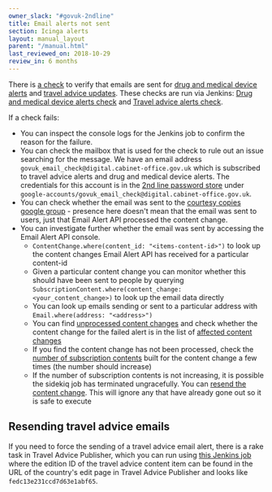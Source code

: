 ```yaml
---
owner_slack: "#govuk-2ndline"
title: Email alerts not sent
section: Icinga alerts
layout: manual_layout
parent: "/manual.html"
last_reviewed_on: 2018-10-29
review_in: 6 months
---
```


There is [a check][email-check] to verify that emails are sent for
[drug and medical device alerts][] and [travel advice updates][]. These checks
are run via Jenkins: [Drug and medical device alerts check][drug-alerts-check]
and [Travel advice alerts check][travel-advice-check].

If a check fails:

* You can inspect the console logs for the Jenkins job to confirm the reason
  for the failure.
* You can check the mailbox that is used for the check to rule out an issue
  searching for the message. We have an email address
  `govuk_email_check@digital.cabinet-office.gov.uk` which is subscribed to
  travel advice alerts and drug and medical device alerts. The credentials
  for this account is in the [2nd line password store][] under
  `google-accounts/govuk_email_check@digital.cabinet-office.gov.uk`.
* You can check whether the email was sent to the
  [courtesy copies google group][] - presence here doesn't mean that the email
  was sent to users, just that Email Alert API processed the content change.
* You can investigate further whether the email was sent by accessing the
  Email Alert API console.
  * `ContentChange.where(content_id: "<items-content-id>")` to look up the
     content changes Email Alert API has received for a particular content-id
  * Given a particular content change you can monitor whether this should have
    been sent to people by querying
    `SubscriptionContent.where(content_change: <your_content_change>)`
    to look up the email data directly
  * You can look up emails sending or sent to a particular address with
    `Email.where(address: "<address>")`
  * You can find [unprocessed content changes][unprocessed-content-changes] and
    check whether the content change for the failed alert is in the list of [affected content changes][affected-content-changes]
  * If you find the content change has not been processed, check the [number of
    subscription contents][number-subs-contents] built for the content change a few times (the number should increase)
  * If the number of subscription contents is not increasing, it is possible the
    sidekiq job has terminated ungracefully. You can [resend the content
    change][resend-content-change]. This will ignore any that have already gone
    out so it is safe to execute

## Resending travel advice emails

If you need to force the sending of a travel advice email alert, there
is a rake task in Travel Advice Publisher, which you can run using
[this Jenkins job][resend-travel-advice-job] where the edition ID of the
travel advice content item can be found in the URL of the country's edit
page in Travel Advice Publisher and looks like `fedc13e231ccd7d63e1abf65`.

[email-check]: https://github.com/alphagov/email-alert-monitoring
[drug and medical device alerts]: https://www.gov.uk/drug-device-alerts
[travel advice updates]: https://www.gov.uk/foreign-travel-advice
[drug-alerts-check]: https://deploy.publishing.service.gov.uk/job/email-alert-check/
[travel-advice-check]: https://deploy.publishing.service.gov.uk/job/travel-advice-email-alert-check/
[2nd line password store]: https://github.com/alphagov/govuk-secrets/tree/master/pass/2ndline
[courtesy copies google group]: https://groups.google.com/a/digital.cabinet-office.gov.uk/forum/#!forum/govuk-email-courtesy-copies
[resend-travel-advice-job]: https://deploy.staging.publishing.service.gov.uk/job/run-rake-task/parambuild/?TARGET_APPLICATION=travel-advice-publisher&MACHINE_CLASS=backend&RAKE_TASK=email_alerts:trigger%5BPUT_EDITION_ID_HERE%5D
[affected-content-changes]: /manual/alerts/email-alert-api-app-healthcheck-not-ok.html#check-which-content-changes-are-affected
[number-subs-contents]: /manual/alerts/email-alert-api-app-healthcheck-not-ok.html#check-number-of-subscription-contents-built-for-a-content-change-you-would-expect-this-number-to-keep-going-up
[resend-content-change]: /manual/alerts/email-alert-api-app-healthcheck-not-ok.html#resend-the-emails-for-a-content-change-ignore-ones-that-have-already-gone-out
[unprocessed-content-changes]: /manual/alerts/email-alert-api-app-healthcheck-not-ok.html#unprocessed-content-changes-content_changes
